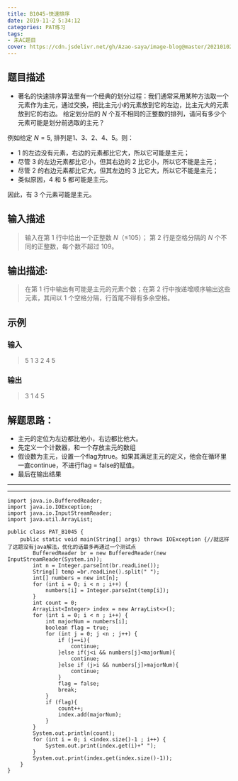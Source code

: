 ```yaml
---
title: B1045-快速排序
date: 2019-11-2 5:34:12 
categories: PAT练习
tags:
- 未AC题目
cover: https://cdn.jsdelivr.net/gh/Azao-saya/image-blog@master/20210102/id=69606244.rzhzf5abaxs.png
---
```


## 题目描述 <!--more-->

-  著名的快速排序算法里有一个经典的划分过程：我们通常采用某种方法取一个元素作为主元，通过交换，把比主元小的元素放到它的左边，比主元大的元素放到它的右边。 给定划分后的 *N* 个互不相同的正整数的排列，请问有多少个元素可能是划分前选取的主元？

  例如给定 $N = 5$, 排列是1、3、2、4、5。则：

  - 1 的左边没有元素，右边的元素都比它大，所以它可能是主元；
  - 尽管 3 的左边元素都比它小，但其右边的 2 比它小，所以它不能是主元；
  - 尽管 2 的右边元素都比它大，但其左边的 3 比它大，所以它不能是主元；
  - 类似原因，4 和 5 都可能是主元。

  因此，有 3 个元素可能是主元。

## 输入描述

>输入在第 1 行中给出一个正整数 *N*（≤105）； 第 2 行是空格分隔的 *N* 个不同的正整数，每个数不超过 109。 

## 输出描述:

>在第 1 行中输出有可能是主元的元素个数；在第 2 行中按递增顺序输出这些元素，其间以 1 个空格分隔，行首尾不得有多余空格。 

## 示例

### 输入

> 5
> 1 3 2 4 5

### 输出

> 3
> 1 4 5

## 解题思路：

-  主元的定位为左边都比他小，右边都比他大。
-  先定义一个计数器，和一个存放主元的数组
-  假设数为主元，设置一个flag为true。如果其满足主元的定义，他会在循环里一直continue，不进行flag = false的赋值。
-  最后在输出结果

---

---



```
import java.io.BufferedReader;
import java.io.IOException;
import java.io.InputStreamReader;
import java.util.ArrayList;

public class PAT_B1045 {
    public static void main(String[] args) throws IOException {//就这样了这题没有java解法，优化的话最多再通过一个测试点
        BufferedReader br = new BufferedReader(new InputStreamReader(System.in));
        int n = Integer.parseInt(br.readLine());
        String[] temp =br.readLine().split(" ");
        int[] numbers = new int[n];
        for (int i = 0; i < n ; i++) {
            numbers[i] = Integer.parseInt(temp[i]);
        }
        int count = 0;
        ArrayList<Integer> index = new ArrayList<>();
        for (int i = 0; i < n ; i++) {
            int majorNum = numbers[i];
            boolean flag = true;
            for (int j = 0; j <n ; j++) {
                if (j==i){
                    continue;
                }else if(j<i && numbers[j]<majorNum){
                    continue;
                }else if (j>i && numbers[j]>majorNum){
                    continue;
                }
                flag = false;
                break;
            }
            if (flag){
                count++;
                index.add(majorNum);
            }
        }
        System.out.println(count);
        for (int i = 0; i <index.size()-1 ; i++) {
            System.out.print(index.get(i)+" ");
        }
        System.out.print(index.get(index.size()-1));
    }
}
```

